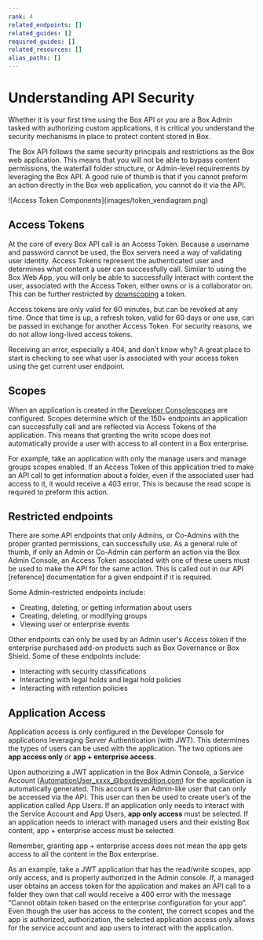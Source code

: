 ```yaml
---
rank: 4
related_endpoints: []
related_guides: []
required_guides: []
related_resources: []
alias_paths: []
---
```


# Understanding API Security

Whether it is your first time using the Box API or you are a Box Admin tasked
with authorizing custom applications, it is critical you understand the
security mechanisms in place to protect content stored in Box. 

The Box API follows the same security principals and restrictions as the Box web
application. This means that you will not be able to bypass content permissions,
the waterfall folder structure, or Admin-level requirements by leveraging the
Box API. A good rule of thumb is that if you cannot preform an action directly
in the Box web application, you cannot do it via the API.

<ImageFrame center shadow border>
![Access Token Components](images/token_vendiagram.png)
</ImageFrame>

## Access Tokens

At the core of every Box API call is an Access Token. Because a username and
password cannot be used, the Box servers need a way of validating user identity.
Access Tokens represent the authenticated user and determines what content a
user can successfully call. Similar to using the Box Web App, you will only be
able to successfully interact with content the user, associated with the Access 
Token, either owns or is a collaborator on. This can be further restricted by
[downscoping][downscope] a token.

Access tokens are only valid for 60 minutes, but can be revoked at any time.
Once that time is up, a refresh token, valid for 60 days or one use, can be
passed in exchange for another Access Token. For security reasons, we do not
allow long-lived access tokens.

<Message type=tip>
   Receiving an error, especially a 404, and don’t know why? A great place to
   start is checking to see what user is associated with your access token
   using the get current user endpoint.
</Message>

## Scopes

When an application is created in the [Developer Console][dc][scopes][scopes] 
are configured. Scopes determine which of the 150+ endpoints an application can
successfully call and are reflected via Access Tokens of the application.
This means that granting the write scope does not automatically provide a user
with access to all content in a Box enterprise. 

For example, take an application with only the manage users and manage groups
scopes enabled. If an Access Token of this application tried to make an API call
to get information about a folder, even if the associated user had access to it,
it would receive a 403 error. This is because the read scope is required to
preform this action.

## Restricted endpoints 

There are some API endpoints that only Admins, or Co-Admins with the proper
granted permissions, can successfully use. As a general rule of thumb, if only
an Admin or Co-Admin can perform an action via the Box Admin Console, an Access
Token associated with one of these users must be used to make the API for the
same action. This is called out in our API [reference] documentation for a
given endpoint if it is required.

Some Admin-restricted endpoints include:

- Creating, deleting, or getting information about users
- Creating, deleting, or modifying groups
- Viewing user or enterprise events

Other endpoints can only be used by an Admin user's Access token if the
enterprise purchased add-on products such as Box Governance or Box Shield. Some
of these endpoints include:

- Interacting with security classifications
- Interacting with legal holds and legal hold policies
- Interacting with retention policies

## Application Access

Application access is only configured in the Developer Console for applications
leveraging Server Authentication (with JWT). This determines the types of users
can be used with the application. The two options are **app access only** or
**app + enterprise access**.

Upon authorizing a JWT application in the Box Admin Console, a Service Account
(AutomationUser_xxxx_@boxdevedition.com) for the application is automatically
generated. This account is an Admin-like user that can only be accessed via the
API. This user can then be used to create user’s of the application called App
Users. If an application only needs to interact with the Service Account and
App Users, **app only access** must be selected. If an application needs to
interact with managed users and their existing Box content, app + enterprise
access must be selected. 

<Message type=tip>
   Remember, granting app + enterprise access does not mean the app gets access
   to all the content in the Box enterprise.
</Message>

As an example, take a JWT application that has the read/write scopes,
app only access, and is properly authorized in the Admin console. If, a
managed user obtains an access token for the application and makes an API call
to a folder they own that call would receive a 400 error with the message
“Cannot obtain token based on the enterprise configuration for your app”. Even
though the user has access to the content, the correct scopes and the app is 
authorized, authorization, the selected application access only
allows for the service account and app users to interact with the application.

[downscope]: g://authentication/tokens/downscope
[dc]: https://app.box.com/developers/console
[scopes]: g://api-calls/permissions-and-errors/scopes